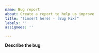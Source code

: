 ```yaml
---
name: Bug report
about: Create a report to help us improve
title: "(insert here) - [Bug Fix]"
labels: ''
assignees: ''

---
```


**Describe the bug**
